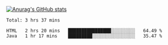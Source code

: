 [![Anurag's GitHub stats](https://github-readme-stats.vercel.app/api?username=sebasphere&count_private=true&theme=tokyonight)](https://github.com/anuraghazra/github-readme-stats)

<!--START_SECTION:waka-->
```text
Total: 3 hrs 37 mins

HTML   2 hrs 20 mins   ████████████████░░░░░░░░░   64.49 % 
Java   1 hr 17 mins    █████████░░░░░░░░░░░░░░░░   35.47 % 
```
<!--END_SECTION:waka-->
